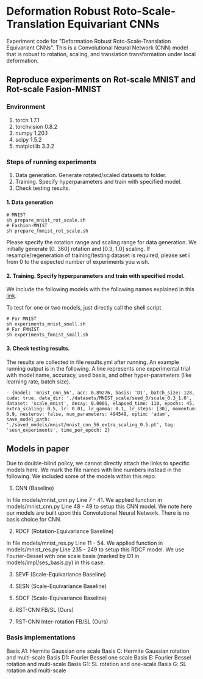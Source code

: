 # Deformation Robust Roto-Scale-Translation Equivariant CNNs

Experiment code for "Deformation Robust Roto-Scale-Translation Equivariant CNNs". This is a Convolutional Neural Network (CNN) model that is robust to rotation, scaling, and translation transformation under local deformation. 

## Reproduce experiments on Rot-scale MNIST and Rot-scale Fasion-MNIST
### Environment
1. torch 1.7.1
2. torchvision 0.8.2
3. numpy 1.20.1
4. scipy 1.5.2
5. matplotlib 3.3.2

### Steps of running experiments
1. Data generation. Generate rotated/scaled datasets to folder. 
2. Training. Specify hyperparameters and train with specified model. 
3. Check testing results. 

#### 1. Data generation
```
# MNIST
sh prepare_mnist_rot_scale.sh
# Fashion-MNIST
sh prepare_fmnist_rot_scale.sh
```
Please specify the rotation range and scaling range for data generation. We initially generate [0. 360] rotation and [0.3, 1.0] scaling. If resample/regeneration of training/testing dataset is required, please set i from 0 to the expected number of experiments you wish. 

#### 2. Training. Specify hyperparameters and train with specified model. 
We include the following models with the following names explained in this [link](https://github.com/gaoliyao/sesn/wiki/Model-and-their-names). 

To test for one or two models, just directly call the shell script. 
```
# For MNIST
sh experiments_mnist_small.sh
# For FMNIST
sh experiments_fmnist_small.sh
```

#### 3. Check testing results. 
The results are collected in file results.yml after running. An example running output is in the following. A line represents one experimental trial with model name, accuracy, used basis, and other hyper-parameters (like learning rate, batch size). 

```
- {model: 'mnist_cnn_56', acc: 0.89276, basis: 'D1', batch_size: 128, cuda: true, data_dir: './datasets/MNIST_scale/seed_0/scale_0.3_1.0', dataset: 'scale_mnist', decay: 0.0001, elapsed_time: 110, epochs: 45, extra_scaling: 0.5, lr: 0.01, lr_gamma: 0.1, lr_steps: [30], momentum: 0.9, nesterov: false, num_parameters: 494549, optim: 'adam', save_model_path: './saved_models/mnist/mnist_cnn_56_extra_scaling_0.5.pt', tag: 'sesn_experiments', time_per_epoch: 2}
```

## Models in paper
Due to double-blind policy, we cannot directly attach the links to specific models here. We mark the file names with line numbers instead in the following. We included some of the models within this repo. 

1. CNN (Baseline)

In file models/mnist_cnn.py Line 7 - 41. We applied function in models/mnist_cnn.py Line 48 - 49 to setup this CNN model. We note here our models are built upon this Convolutional Neural Network. There is no basis choice for CNN. 

2. RDCF (Rotation-Equivariance Baseline)

In file models/mnist_res.py Line 11 - 54. We applied function in models/mnist_res.py Line 235 - 249 to setup this RDCF model. We use Fourier-Bessel with one scale basis (marked by D1 in models/impl/ses_basis.py) in this case. 

3. SEVF (Scale-Equivariance Baseline)

4. SESN (Scale-Equivariance Baseline)

5. SDCF (Scale-Equivariance Baseline)

6. RST-CNN FB/SL (Ours)

7. RST-CNN Inter-rotation FB/SL (Ours)

### Basis implementations
Basis A1: Hermite Gaussian one scale
Basis C: Hermite Gaussian rotation and multi-scale
Basis D1: Fourier Bessel one scale
Basis E: Fourier Bessel rotation and multi-scale
Basis G1: SL rotation and one-scale
Basis G: SL rotation and multi-scale
